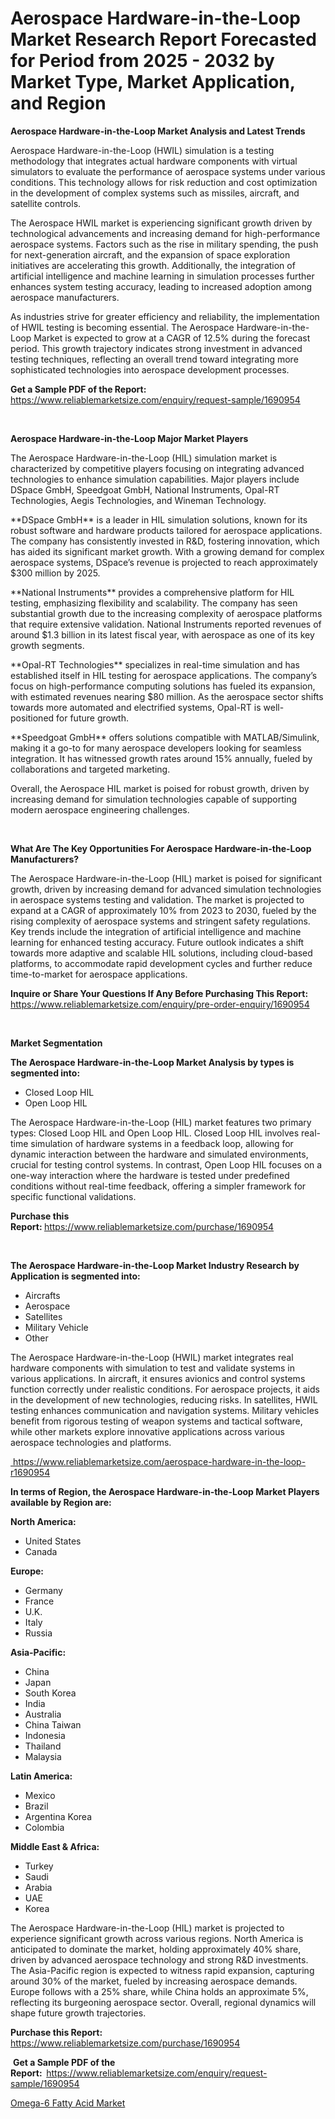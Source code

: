 <p><h1>Aerospace Hardware-in-the-Loop Market Research Report Forecasted for Period from 2025 -  2032 by Market Type, Market Application, and Region</h1></p><p><strong>Aerospace Hardware-in-the-Loop Market Analysis and Latest Trends</strong></p>
<p><p>Aerospace Hardware-in-the-Loop (HWIL) simulation is a testing methodology that integrates actual hardware components with virtual simulators to evaluate the performance of aerospace systems under various conditions. This technology allows for risk reduction and cost optimization in the development of complex systems such as missiles, aircraft, and satellite controls. </p><p>The Aerospace HWIL market is experiencing significant growth driven by technological advancements and increasing demand for high-performance aerospace systems. Factors such as the rise in military spending, the push for next-generation aircraft, and the expansion of space exploration initiatives are accelerating this growth. Additionally, the integration of artificial intelligence and machine learning in simulation processes further enhances system testing accuracy, leading to increased adoption among aerospace manufacturers.</p><p>As industries strive for greater efficiency and reliability, the implementation of HWIL testing is becoming essential. The Aerospace Hardware-in-the-Loop Market is expected to grow at a CAGR of 12.5% during the forecast period. This growth trajectory indicates strong investment in advanced testing techniques, reflecting an overall trend toward integrating more sophisticated technologies into aerospace development processes.</p></p>
<p><strong>Get a Sample PDF of the Report:&nbsp;</strong> <a href="https://www.reliablemarketsize.com/enquiry/request-sample/1690954?utm_campaign=1885&utm_medium=2&utm_source=Github&utm_content=ia&utm_term=06012025&utm_id=aerospace-hardware-in-the-loop">https://www.reliablemarketsize.com/enquiry/request-sample/1690954</a></p>
<p>&nbsp;</p>
<p><strong>Aerospace Hardware-in-the-Loop Major Market Players</strong></p>
<p><p>The Aerospace Hardware-in-the-Loop (HIL) simulation market is characterized by competitive players focusing on integrating advanced technologies to enhance simulation capabilities. Major players include DSpace GmbH, Speedgoat GmbH, National Instruments, Opal-RT Technologies, Aegis Technologies, and Wineman Technology.</p><p>**DSpace GmbH** is a leader in HIL simulation solutions, known for its robust software and hardware products tailored for aerospace applications. The company has consistently invested in R&D, fostering innovation, which has aided its significant market growth. With a growing demand for complex aerospace systems, DSpace’s revenue is projected to reach approximately $300 million by 2025.</p><p>**National Instruments** provides a comprehensive platform for HIL testing, emphasizing flexibility and scalability. The company has seen substantial growth due to the increasing complexity of aerospace platforms that require extensive validation. National Instruments reported revenues of around $1.3 billion in its latest fiscal year, with aerospace as one of its key growth segments.</p><p>**Opal-RT Technologies** specializes in real-time simulation and has established itself in HIL testing for aerospace applications. The company’s focus on high-performance computing solutions has fueled its expansion, with estimated revenues nearing $80 million. As the aerospace sector shifts towards more automated and electrified systems, Opal-RT is well-positioned for future growth.</p><p>**Speedgoat GmbH** offers solutions compatible with MATLAB/Simulink, making it a go-to for many aerospace developers looking for seamless integration. It has witnessed growth rates around 15% annually, fueled by collaborations and targeted marketing. </p><p>Overall, the Aerospace HIL market is poised for robust growth, driven by increasing demand for simulation technologies capable of supporting modern aerospace engineering challenges.</p></p>
<p>&nbsp;</p>
<p><strong>What Are The Key Opportunities For Aerospace Hardware-in-the-Loop Manufacturers?</strong></p>
<p><p>The Aerospace Hardware-in-the-Loop (HIL) market is poised for significant growth, driven by increasing demand for advanced simulation technologies in aerospace systems testing and validation. The market is projected to expand at a CAGR of approximately 10% from 2023 to 2030, fueled by the rising complexity of aerospace systems and stringent safety regulations. Key trends include the integration of artificial intelligence and machine learning for enhanced testing accuracy. Future outlook indicates a shift towards more adaptive and scalable HIL solutions, including cloud-based platforms, to accommodate rapid development cycles and further reduce time-to-market for aerospace applications.</p></p>
<p><strong>Inquire or Share Your Questions If Any Before Purchasing This Report:</strong> <a href="https://www.reliablemarketsize.com/enquiry/pre-order-enquiry/1690954?utm_campaign=1885&utm_medium=2&utm_source=Github&utm_content=ia&utm_term=06012025&utm_id=aerospace-hardware-in-the-loop">https://www.reliablemarketsize.com/enquiry/pre-order-enquiry/1690954</a></p>
<p>&nbsp;</p>
<p><strong>Market Segmentation</strong></p>
<p><strong>The Aerospace Hardware-in-the-Loop Market Analysis by types is segmented into:</strong></p>
<p><ul><li>Closed Loop HIL</li><li>Open Loop HIL</li></ul></p>
<p><p>The Aerospace Hardware-in-the-Loop (HIL) market features two primary types: Closed Loop HIL and Open Loop HIL. Closed Loop HIL involves real-time simulation of hardware systems in a feedback loop, allowing for dynamic interaction between the hardware and simulated environments, crucial for testing control systems. In contrast, Open Loop HIL focuses on a one-way interaction where the hardware is tested under predefined conditions without real-time feedback, offering a simpler framework for specific functional validations.</p></p>
<p><strong>Purchase this Report:&nbsp;</strong><a href="https://www.reliablemarketsize.com/purchase/1690954?utm_campaign=1885&utm_medium=2&utm_source=Github&utm_content=ia&utm_term=06012025&utm_id=aerospace-hardware-in-the-loop">https://www.reliablemarketsize.com/purchase/1690954</a></p>
<p>&nbsp;</p>
<p><strong>The Aerospace Hardware-in-the-Loop Market Industry Research by Application is segmented into:</strong></p>
<p><ul><li>Aircrafts</li><li>Aerospace</li><li>Satellites</li><li>Military Vehicle</li><li>Other</li></ul></p>
<p><p>The Aerospace Hardware-in-the-Loop (HWIL) market integrates real hardware components with simulation to test and validate systems in various applications. In aircraft, it ensures avionics and control systems function correctly under realistic conditions. For aerospace projects, it aids in the development of new technologies, reducing risks. In satellites, HWIL testing enhances communication and navigation systems. Military vehicles benefit from rigorous testing of weapon systems and tactical software, while other markets explore innovative applications across various aerospace technologies and platforms.</p></p>
<p><a href="https://www.reliablemarketsize.com/aerospace-hardware-in-the-loop-r1690954?utm_campaign=1885&utm_medium=2&utm_source=Github&utm_content=ia&utm_term=06012025&utm_id=aerospace-hardware-in-the-loop">&nbsp;https://www.reliablemarketsize.com/aerospace-hardware-in-the-loop-r1690954</a></p>
<p><strong>In terms of Region, the Aerospace Hardware-in-the-Loop Market Players available by Region are:</strong></p>
<p>
    <p> <strong> North America: </strong>
        <ul>
            <li>United States</li>
            <li>Canada</li>
        </ul>
        </p> 
    <p> <strong> Europe: </strong>
        <ul>
            <li>Germany</li>
            <li>France</li>
            <li>U.K.</li>
            <li>Italy</li>
            <li>Russia</li>
        </ul>
        </p> 
    <p> <strong> Asia-Pacific: </strong>
        <ul>
            <li>China</li>
            <li>Japan</li>
            <li>South Korea</li>
            <li>India</li>
            <li>Australia</li>
            <li>China Taiwan</li>
            <li>Indonesia</li>
            <li>Thailand</li>
            <li>Malaysia</li>
        </ul>
        </p> 
    <p> <strong> Latin America: </strong>
        <ul>
            <li>Mexico</li>
            <li>Brazil</li>
            <li>Argentina Korea</li>
            <li>Colombia</li>
        </ul>
        </p> 
    <p> <strong> Middle East & Africa: </strong>
        <ul>
            <li>Turkey</li>
            <li>Saudi</li>
            <li>Arabia</li>
            <li>UAE</li>
            <li>Korea</li>
        </ul>
    </p>
    </p>
<p><p>The Aerospace Hardware-in-the-Loop (HIL) market is projected to experience significant growth across various regions. North America is anticipated to dominate the market, holding approximately 40% share, driven by advanced aerospace technology and strong R&D investments. The Asia-Pacific region is expected to witness rapid expansion, capturing around 30% of the market, fueled by increasing aerospace demands. Europe follows with a 25% share, while China holds an approximate 5%, reflecting its burgeoning aerospace sector. Overall, regional dynamics will shape future growth trajectories.</p></p>
<p><strong>Purchase this Report: </strong><a href="https://www.reliablemarketsize.com/purchase/1690954?utm_campaign=1885&utm_medium=2&utm_source=Github&utm_content=ia&utm_term=06012025&utm_id=aerospace-hardware-in-the-loop">https://www.reliablemarketsize.com/purchase/1690954</a></p>
<p>&nbsp;<strong>Get a Sample PDF of the Report:&nbsp;&nbsp;</strong><a href="https://www.reliablemarketsize.com/enquiry/request-sample/1690954?utm_campaign=1885&utm_medium=2&utm_source=Github&utm_content=ia&utm_term=06012025&utm_id=aerospace-hardware-in-the-loop">https://www.reliablemarketsize.com/enquiry/request-sample/1690954</a></p>
<p><strong></strong></p>
<p><p><a href="https://github.com/sofayahoo2023/Market-Research-Report-List-6/blob/main/omega-6-fatty-acid-market.md?utm_campaign=1885&utm_medium=2&utm_source=Github&utm_content=ia&utm_term=06012025&utm_id=aerospace-hardware-in-the-loop">Omega-6 Fatty Acid Market</a></p></p>
